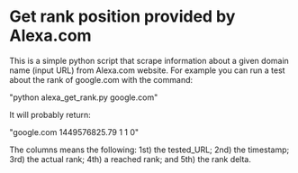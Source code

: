# Get rank position provided by Alexa.com

This is a simple python script that scrape information about a given domain name (input URL) from Alexa.com website. For example you can run a test about the rank of google.com with the command:

"python alexa_get_rank.py google.com" 

It will probably return:

"google.com 1449576825.79 1 1 0"

The columns means the following:
1st) the tested_URL; 
2nd) the timestamp; 
3rd) the actual rank; 
4th) a reached rank; and 
5th) the rank delta.




